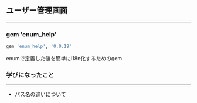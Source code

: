 ## ユーザー管理画面

------

### gem 'enum_help'

```ruby
gem 'enum_help', '0.0.19'
```

enumで定義した値を簡単にi18n化するためのgem



### 学びになったこと

------

- パス名の違いについて
  
